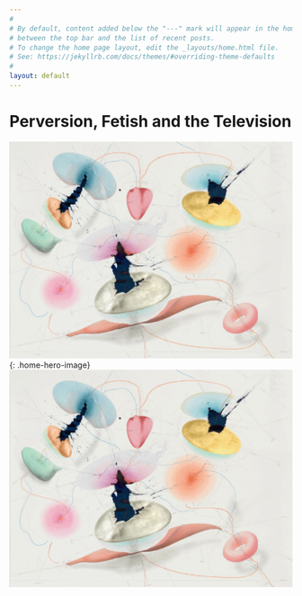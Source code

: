 ```yaml
---
#
# By default, content added below the "---" mark will appear in the home page
# between the top bar and the list of recent posts.
# To change the home page layout, edit the _layouts/home.html file.
# See: https://jekyllrb.com/docs/themes/#overriding-theme-defaults
#
layout: default
---
```


# Perversion, Fetish and the Television

![Voigt Song Earth](/assets/images/VoigtSongEarth.jpg){: .home-hero-image}
<img src="/assets/images/VoigtSongEarth.jpg" alt="Voigt Song Earth" class="home-hero-image">
